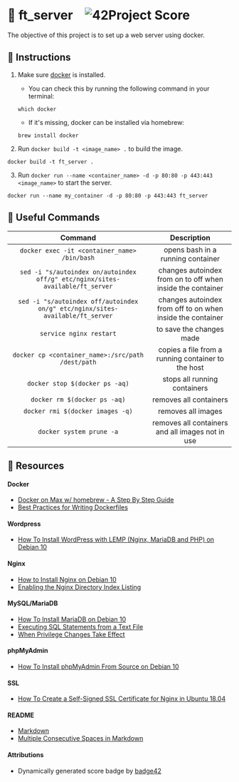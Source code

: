 # :large_orange_diamond: ft_server &ensp; ![42Project Score](https://badge42.vercel.app/api/v2/cl2etis99004009mnrj7l8h9o/project/2003654)

The objective of this project is to set up a web server using docker.

## :small_orange_diamond: Instructions

1. Make sure [docker](https://hub.docker.com/editions/community/docker-ce-desktop-mac) is installed.
	- You can check this by running the following command in your terminal:
	```
	which docker
	```
	- If it's missing, docker can be installed via homebrew:
	```
	brew install docker
	```

2. Run `docker build -t <image_name> .` to build the image.
```
docker build -t ft_server .
```

3. Run `docker run --name <container_name> -d -p 80:80 -p 443:443 <image_name>` to start the server.
```
docker run --name my_container -d -p 80:80 -p 443:443 ft_server
```

## :small_orange_diamond: Useful Commands

Command | Description
:------:|:-----------:
`docker exec -it <container_name> /bin/bash` | opens bash in a running container
`sed -i "s/autoindex on/autoindex off/g" etc/nginx/sites-available/ft_server` | changes autoindex from on to off when inside the container
`sed -i "s/autoindex off/autoindex on/g" etc/nginx/sites-available/ft_server` | changes autoindex from off to on when inside the container
`service nginx restart` | to save the changes made 
`docker cp <container_name>:/src/path /dest/path` | copies a file from a running container to the host
`docker stop $(docker ps -aq)` | stops all running containers
`docker rm $(docker ps -aq)` | removes all containers
`docker rmi $(docker images -q)` | removes all images
`docker system prune -a` | removes all containers and all images not in use

## :small_orange_diamond: Resources
#### Docker
- [Docker on Max w/ homebrew - A Step By Step Guide](https://www.cprime.com/resources/blog/docker-on-mac-with-homebrew-a-step-by-step-tutorial/)
- [Best Practices for Writing Dockerfiles](https://docs.docker.com/develop/develop-images/dockerfile_best-practices/)
#### Wordpress
- [How To Install WordPress with LEMP (Nginx, MariaDB and PHP) on Debian 10](https://www.digitalocean.com/community/tutorials/how-to-install-wordpress-with-lemp-nginx-mariadb-and-php-on-debian-10)
#### Nginx
- [How to Install Nginx on Debian 10](https://www.digitalocean.com/community/tutorials/how-to-install-nginx-on-debian-10)
- [Enabling the Nginx Directory Index Listing](https://www.keycdn.com/support/nginx-directory-index)
#### MySQL/MariaDB
- [How To Install MariaDB on Debian 10](https://www.digitalocean.com/community/tutorials/how-to-install-mariadb-on-debian-10)
- [Executing SQL Statements from a Text File](https://dev.mysql.com/doc/refman/8.0/en/mysql-batch-commands.html)
- [When Privilege Changes Take Effect](https://dev.mysql.com/doc/refman/5.7/en/privilege-changes.html)
#### phpMyAdmin
- [How To Install phpMyAdmin From Source on Debian 10](https://www.digitalocean.com/community/tutorials/how-to-install-phpmyadmin-from-source-debian-10)
#### SSL
- [How To Create a Self-Signed SSL Certificate for Nginx in Ubuntu 18.04](https://www.digitalocean.com/community/tutorials/how-to-create-a-self-signed-ssl-certificate-for-nginx-in-ubuntu-18-04)
#### README
- [Markdown](https://docs.github.com/en/github/writing-on-github/getting-started-with-writing-and-formatting-on-github/basic-writing-and-formatting-syntax)
- [Multiple Consecutive Spaces in Markdown](https://steemit.com/markdown/@jamesanto/how-to-add-multiple-spaces-between-texts-in-markdown)
#### Attributions
- Dynamically generated score badge by [badge42](https://github.com/JaeSeoKim/badge42)
